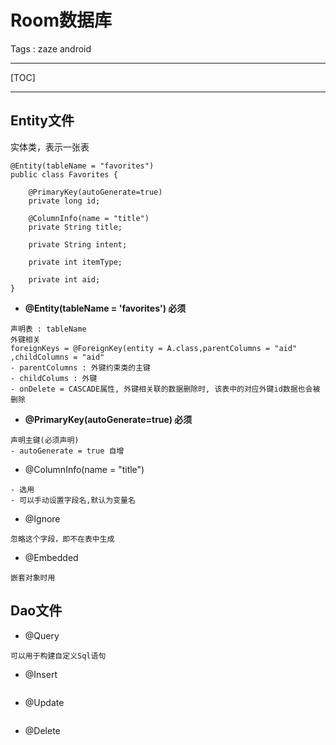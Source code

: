 # Room数据库

Tags : zaze android

---

[TOC]

---

## Entity文件

实体类，表示一张表

```
@Entity(tableName = "favorites")
public class Favorites {

    @PrimaryKey(autoGenerate=true)
    private long id;

    @ColumnInfo(name = "title") 
    private String title;

    private String intent;

    private int itemType;
    
    private int aid;
}
```

- **@Entity(tableName = 'favorites') 必须**
```
声明表 : tableName
外键相关
foreignKeys = @ForeignKey(entity = A.class,parentColumns = "aid" ,childColumns = "aid"
- parentColumns : 外键约束类的主键
- childColums : 外键
- onDelete = CASCADE属性, 外键相关联的数据删除时, 该表中的对应外键id数据也会被删除
```

- **@PrimaryKey(autoGenerate=true) 必须**
```
声明主键(必须声明)
- autoGenerate = true 自增
```

- @ColumnInfo(name = "title") 
```
- 选用
- 可以手动设置字段名,默认为变量名
```

- @Ignore 
```
忽略这个字段，即不在表中生成
```

- @Embedded
```
嵌套对象时用
```



## Dao文件

- @Query
```
可以用于构建自定义Sql语句
```

- @Insert
```
```

- @Update
```
```

- @Delete
```
```

